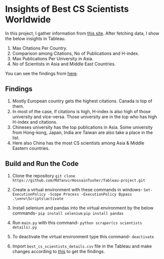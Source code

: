 # Insights of Best CS Scientists Worldwide

In this project, I gather information from [this site](https://research.com/scientists-rankings/computer-science). After fetching data, I show the below insights in Tableau.

1. Max Citations Per Country.
2. Comparison among Citations, No of Publications and H-index.
3. Max Publications Per University in Asia.
4. No of Scientists in Asia and Middle East Countries.

You can see the findings from [here](https://public.tableau.com/app/profile/md.tanvir.hossain/viz/Demoprojectofbestcsscientistsdatasetmine/Dashboard1).

## Findings

1. Mostly European country gets the highest citations. Canada is top of them.
2. In most of the case, if citations is high, H-index is also high of those university and vice-versa. Those university are in the top who has high H-index and citations.
3. Chineses university has the top publications in Asia. Some university from Hong-kong, Japan, India are Taiwan are also take a place in the list.
4. Here also China has the most CS scientists among Asia & Middle Eastern countries. 


## Build and Run the Code

1. Clone the repository
   `git clone https://github.com/MdTanvirHossainTusher/Tableau-project.git`

2. Create a virtual environment with these commands in windows-
   `Set-ExecutionPolicy -Scope Process -ExecutionPolicy Bypass`
   `.\venv\Scripts\activate`

3. Install selenium and pandas into the virtual environment by the below commands-
   `pip install selenium`
   `pip install pandas`

4. Run `main.py` with this command-
   `python scraper(cs scientists details).py`

5. To deactivate the virtual environment type this command-
   `deactivate`

6. Import `best_cs_scientists_details.csv` file in the Tableau and make changes according to [this](https://public.tableau.com/app/profile/md.tanvir.hossain/viz/Demoprojectofbestcsscientistsdatasetmine/Dashboard1) to get the findings.
